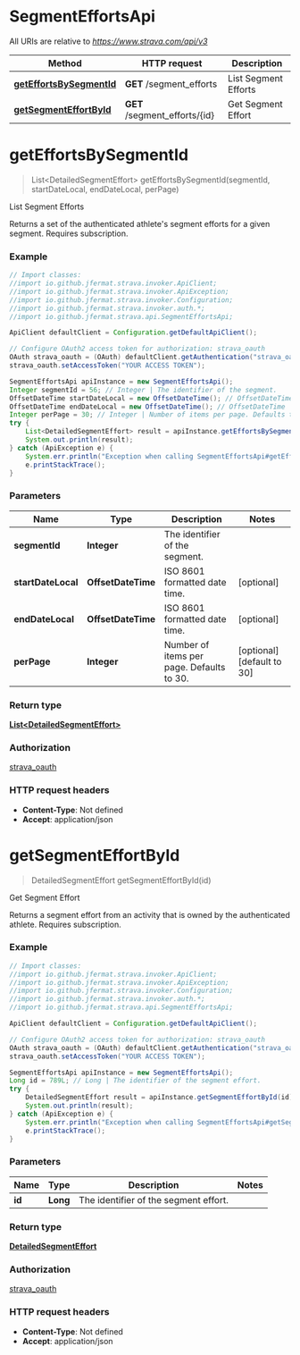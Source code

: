 # SegmentEffortsApi

All URIs are relative to *https://www.strava.com/api/v3*

Method | HTTP request | Description
------------- | ------------- | -------------
[**getEffortsBySegmentId**](SegmentEffortsApi.md#getEffortsBySegmentId) | **GET** /segment_efforts | List Segment Efforts
[**getSegmentEffortById**](SegmentEffortsApi.md#getSegmentEffortById) | **GET** /segment_efforts/{id} | Get Segment Effort

<a name="getEffortsBySegmentId"></a>
# **getEffortsBySegmentId**
> List&lt;DetailedSegmentEffort&gt; getEffortsBySegmentId(segmentId, startDateLocal, endDateLocal, perPage)

List Segment Efforts

Returns a set of the authenticated athlete&#x27;s segment efforts for a given segment.  Requires subscription.

### Example
```java
// Import classes:
//import io.github.jfermat.strava.invoker.ApiClient;
//import io.github.jfermat.strava.invoker.ApiException;
//import io.github.jfermat.strava.invoker.Configuration;
//import io.github.jfermat.strava.invoker.auth.*;
//import io.github.jfermat.strava.api.SegmentEffortsApi;

ApiClient defaultClient = Configuration.getDefaultApiClient();

// Configure OAuth2 access token for authorization: strava_oauth
OAuth strava_oauth = (OAuth) defaultClient.getAuthentication("strava_oauth");
strava_oauth.setAccessToken("YOUR ACCESS TOKEN");

SegmentEffortsApi apiInstance = new SegmentEffortsApi();
Integer segmentId = 56; // Integer | The identifier of the segment.
OffsetDateTime startDateLocal = new OffsetDateTime(); // OffsetDateTime | ISO 8601 formatted date time.
OffsetDateTime endDateLocal = new OffsetDateTime(); // OffsetDateTime | ISO 8601 formatted date time.
Integer perPage = 30; // Integer | Number of items per page. Defaults to 30.
try {
    List<DetailedSegmentEffort> result = apiInstance.getEffortsBySegmentId(segmentId, startDateLocal, endDateLocal, perPage);
    System.out.println(result);
} catch (ApiException e) {
    System.err.println("Exception when calling SegmentEffortsApi#getEffortsBySegmentId");
    e.printStackTrace();
}
```

### Parameters

Name | Type | Description  | Notes
------------- | ------------- | ------------- | -------------
 **segmentId** | **Integer**| The identifier of the segment. |
 **startDateLocal** | **OffsetDateTime**| ISO 8601 formatted date time. | [optional]
 **endDateLocal** | **OffsetDateTime**| ISO 8601 formatted date time. | [optional]
 **perPage** | **Integer**| Number of items per page. Defaults to 30. | [optional] [default to 30]

### Return type

[**List&lt;DetailedSegmentEffort&gt;**](DetailedSegmentEffort.md)

### Authorization

[strava_oauth](../README.md#strava_oauth)

### HTTP request headers

 - **Content-Type**: Not defined
 - **Accept**: application/json

<a name="getSegmentEffortById"></a>
# **getSegmentEffortById**
> DetailedSegmentEffort getSegmentEffortById(id)

Get Segment Effort

Returns a segment effort from an activity that is owned by the authenticated athlete. Requires subscription.

### Example
```java
// Import classes:
//import io.github.jfermat.strava.invoker.ApiClient;
//import io.github.jfermat.strava.invoker.ApiException;
//import io.github.jfermat.strava.invoker.Configuration;
//import io.github.jfermat.strava.invoker.auth.*;
//import io.github.jfermat.strava.api.SegmentEffortsApi;

ApiClient defaultClient = Configuration.getDefaultApiClient();

// Configure OAuth2 access token for authorization: strava_oauth
OAuth strava_oauth = (OAuth) defaultClient.getAuthentication("strava_oauth");
strava_oauth.setAccessToken("YOUR ACCESS TOKEN");

SegmentEffortsApi apiInstance = new SegmentEffortsApi();
Long id = 789L; // Long | The identifier of the segment effort.
try {
    DetailedSegmentEffort result = apiInstance.getSegmentEffortById(id);
    System.out.println(result);
} catch (ApiException e) {
    System.err.println("Exception when calling SegmentEffortsApi#getSegmentEffortById");
    e.printStackTrace();
}
```

### Parameters

Name | Type | Description  | Notes
------------- | ------------- | ------------- | -------------
 **id** | **Long**| The identifier of the segment effort. |

### Return type

[**DetailedSegmentEffort**](DetailedSegmentEffort.md)

### Authorization

[strava_oauth](../README.md#strava_oauth)

### HTTP request headers

 - **Content-Type**: Not defined
 - **Accept**: application/json

